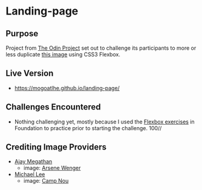 # Landing-page

## Purpose
Project from [The Odin Project](https://theodinproject.com) set out to challenge its participants to more or less duplicate [this image](https://cdn.statically.io/gh/TheOdinProject/curriculum/main/foundations/html_css/project/odin-project.png) using CSS3 Flexbox.

## Live Version
- https://mogoatlhe.github.io/landing-page/

## Challenges Encountered
- Nothing challenging yet, mostly because I used the [Flexbox exercises](https://github.com/TheOdinProject/css-exercises/tree/main/flex) in Foundation to practice prior to starting the challenge. 100//

## Crediting Image Providers
* [Ajay Megathan](https://unsplash.com/@ajaymeganathan)
    + image: [Arsene Wenger](https://unsplash.com/photos/U7MQAQVKTsY)
* [Michael Lee](https://unsplash.com/@guoshiwushuang)
    + image: [Camp Nou](https://unsplash.com/photos/6J7eIvNwttQ)